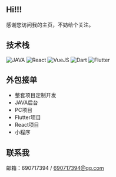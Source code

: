## Hi!!!
感谢您访问我的主页，不妨给个关注。

## 技术栈
![JAVA](https://img.shields.io/badge/-java-red?logo=java)
![React](https://img.shields.io/badge/-React-blue?logo=react)
![VueJS](https://img.shields.io/badge/-Vue-green?logo=vuejs)
![Dart](https://img.shields.io/badge/-Dart-blue?logo=dart)
![Flutter](https://img.shields.io/badge/-Flutter-%23F05032?logo=flutter&logoColor=%23ffffff)

## 外包接单
* 整套项目定制开发
* JAVA后台
* PC项目
* Flutter项目
* React项目
* 小程序

## 联系我
邮箱：690717394 / 690717394@qq.com
